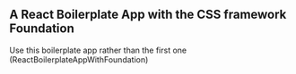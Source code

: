 ## A React Boilerplate App with the CSS framework Foundation

Use this boilerplate app rather than the first one (ReactBoilerplateAppWithFoundation)
